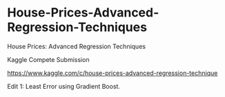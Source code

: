 # House-Prices-Advanced-Regression-Techniques
House Prices: Advanced Regression Techniques

Kaggle Compete Submission

https://www.kaggle.com/c/house-prices-advanced-regression-technique


Edit 1: Least Error using Gradient Boost.
